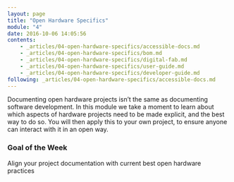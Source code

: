 ```yaml
---
layout: page
title: "Open Hardware Specifics"
module: "4"
date: 2016-10-06 14:05:56
contents:
    - _articles/04-open-hardware-specifics/accessible-docs.md
    - _articles/04-open-hardware-specifics/bom.md
    - _articles/04-open-hardware-specifics/digital-fab.md
    - _articles/04-open-hardware-specifics/user-guide.md
    - _articles/04-open-hardware-specifics/developer-guide.md
following: _articles/04-open-hardware-specifics/accessible-docs.md
---
```

Documenting open hardware projects isn’t the same as documenting software development. In this module we take a moment to learn about which aspects of hardware projects need to be made explicit, and the best way to do so. You will then apply this to your own project, to ensure anyone can interact with it in an open way.

### Goal of the Week
Align your project documentation with current best open hardware practices
